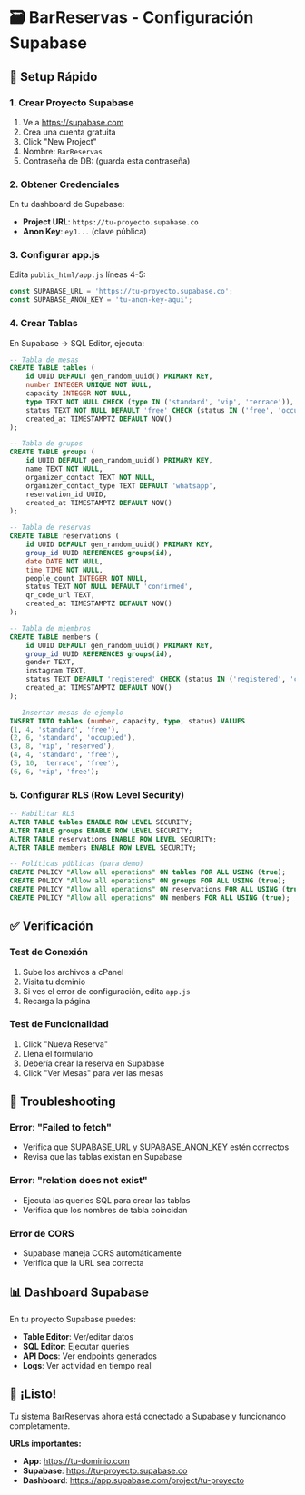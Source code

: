 # 🗃️ BarReservas - Configuración Supabase

## 🚀 Setup Rápido

### 1. Crear Proyecto Supabase
1. Ve a https://supabase.com
2. Crea una cuenta gratuita
3. Click "New Project"
4. Nombre: `BarReservas`
5. Contraseña de DB: (guarda esta contraseña)

### 2. Obtener Credenciales
En tu dashboard de Supabase:
- **Project URL**: `https://tu-proyecto.supabase.co`
- **Anon Key**: `eyJ...` (clave pública)

### 3. Configurar app.js
Edita `public_html/app.js` líneas 4-5:
```javascript
const SUPABASE_URL = 'https://tu-proyecto.supabase.co';
const SUPABASE_ANON_KEY = 'tu-anon-key-aqui';
```

### 4. Crear Tablas
En Supabase → SQL Editor, ejecuta:

```sql
-- Tabla de mesas
CREATE TABLE tables (
    id UUID DEFAULT gen_random_uuid() PRIMARY KEY,
    number INTEGER UNIQUE NOT NULL,
    capacity INTEGER NOT NULL,
    type TEXT NOT NULL CHECK (type IN ('standard', 'vip', 'terrace')),
    status TEXT NOT NULL DEFAULT 'free' CHECK (status IN ('free', 'occupied', 'reserved')),
    created_at TIMESTAMPTZ DEFAULT NOW()
);

-- Tabla de grupos
CREATE TABLE groups (
    id UUID DEFAULT gen_random_uuid() PRIMARY KEY,
    name TEXT NOT NULL,
    organizer_contact TEXT NOT NULL,
    organizer_contact_type TEXT DEFAULT 'whatsapp',
    reservation_id UUID,
    created_at TIMESTAMPTZ DEFAULT NOW()
);

-- Tabla de reservas
CREATE TABLE reservations (
    id UUID DEFAULT gen_random_uuid() PRIMARY KEY,
    group_id UUID REFERENCES groups(id),
    date DATE NOT NULL,
    time TIME NOT NULL,
    people_count INTEGER NOT NULL,
    status TEXT NOT NULL DEFAULT 'confirmed',
    qr_code_url TEXT,
    created_at TIMESTAMPTZ DEFAULT NOW()
);

-- Tabla de miembros
CREATE TABLE members (
    id UUID DEFAULT gen_random_uuid() PRIMARY KEY,
    group_id UUID REFERENCES groups(id),
    gender TEXT,
    instagram TEXT,
    status TEXT DEFAULT 'registered' CHECK (status IN ('registered', 'checked_in')),
    created_at TIMESTAMPTZ DEFAULT NOW()
);

-- Insertar mesas de ejemplo
INSERT INTO tables (number, capacity, type, status) VALUES
(1, 4, 'standard', 'free'),
(2, 6, 'standard', 'occupied'),
(3, 8, 'vip', 'reserved'),
(4, 4, 'standard', 'free'),
(5, 10, 'terrace', 'free'),
(6, 6, 'vip', 'free');
```

### 5. Configurar RLS (Row Level Security)
```sql
-- Habilitar RLS
ALTER TABLE tables ENABLE ROW LEVEL SECURITY;
ALTER TABLE groups ENABLE ROW LEVEL SECURITY;
ALTER TABLE reservations ENABLE ROW LEVEL SECURITY;
ALTER TABLE members ENABLE ROW LEVEL SECURITY;

-- Políticas públicas (para demo)
CREATE POLICY "Allow all operations" ON tables FOR ALL USING (true);
CREATE POLICY "Allow all operations" ON groups FOR ALL USING (true);
CREATE POLICY "Allow all operations" ON reservations FOR ALL USING (true);
CREATE POLICY "Allow all operations" ON members FOR ALL USING (true);
```

## ✅ Verificación

### Test de Conexión
1. Sube los archivos a cPanel
2. Visita tu dominio
3. Si ves el error de configuración, edita `app.js`
4. Recarga la página

### Test de Funcionalidad
1. Click "Nueva Reserva"
2. Llena el formulario
3. Debería crear la reserva en Supabase
4. Click "Ver Mesas" para ver las mesas

## 🔧 Troubleshooting

### Error: "Failed to fetch"
- Verifica que SUPABASE_URL y SUPABASE_ANON_KEY estén correctos
- Revisa que las tablas existan en Supabase

### Error: "relation does not exist"
- Ejecuta las queries SQL para crear las tablas
- Verifica que los nombres de tabla coincidan

### Error de CORS
- Supabase maneja CORS automáticamente
- Verifica que la URL sea correcta

## 📊 Dashboard Supabase

En tu proyecto Supabase puedes:
- **Table Editor**: Ver/editar datos
- **SQL Editor**: Ejecutar queries
- **API Docs**: Ver endpoints generados
- **Logs**: Ver actividad en tiempo real

## 🎉 ¡Listo!

Tu sistema BarReservas ahora está conectado a Supabase y funcionando completamente.

**URLs importantes:**
- **App**: https://tu-dominio.com
- **Supabase**: https://tu-proyecto.supabase.co
- **Dashboard**: https://app.supabase.com/project/tu-proyecto